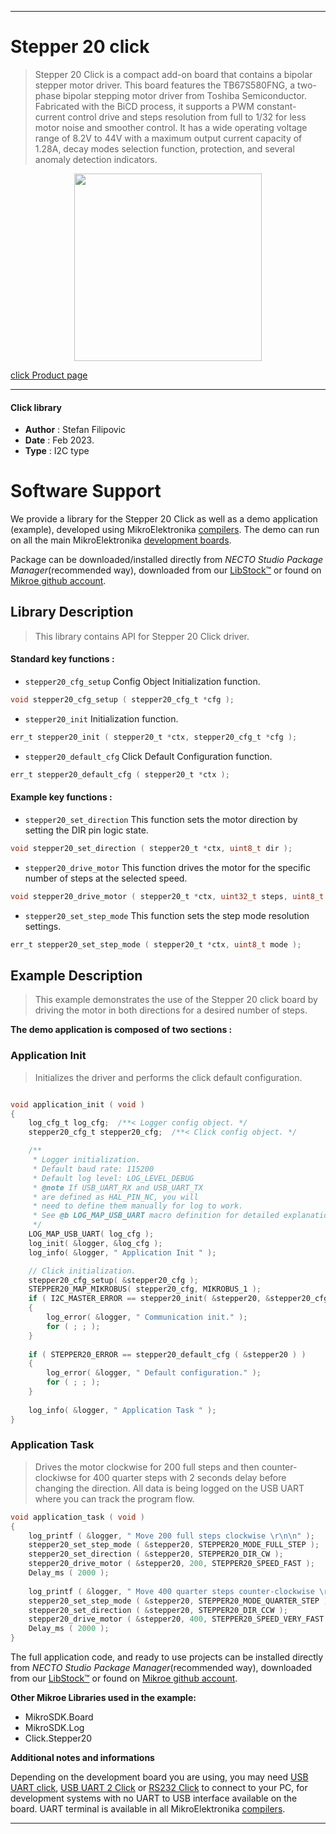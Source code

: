 
---
# Stepper 20 click

> Stepper 20 Click is a compact add-on board that contains a bipolar stepper motor driver. This board features the TB67S580FNG, a two-phase bipolar stepping motor driver from Toshiba Semiconductor. Fabricated with the BiCD process, it supports a PWM constant-current control drive and steps resolution from full to 1/32 for less motor noise and smoother control. It has a wide operating voltage range of 8.2V to 44V with a maximum output current capacity of 1.28A, decay modes selection function, protection, and several anomaly detection indicators.

<p align="center">
  <img src="https://download.mikroe.com/images/click_for_ide/stepper20_click.png" height=300px>
</p>

[click Product page](https://www.mikroe.com/stepper-20-click)

---


#### Click library

- **Author**        : Stefan Filipovic
- **Date**          : Feb 2023.
- **Type**          : I2C type


# Software Support

We provide a library for the Stepper 20 Click
as well as a demo application (example), developed using MikroElektronika
[compilers](https://www.mikroe.com/necto-studio).
The demo can run on all the main MikroElektronika [development boards](https://www.mikroe.com/development-boards).

Package can be downloaded/installed directly from *NECTO Studio Package Manager*(recommended way), downloaded from our [LibStock&trade;](https://libstock.mikroe.com) or found on [Mikroe github account](https://github.com/MikroElektronika/mikrosdk_click_v2/tree/master/clicks).

## Library Description

> This library contains API for Stepper 20 Click driver.

#### Standard key functions :

- `stepper20_cfg_setup` Config Object Initialization function.
```c
void stepper20_cfg_setup ( stepper20_cfg_t *cfg );
```

- `stepper20_init` Initialization function.
```c
err_t stepper20_init ( stepper20_t *ctx, stepper20_cfg_t *cfg );
```

- `stepper20_default_cfg` Click Default Configuration function.
```c
err_t stepper20_default_cfg ( stepper20_t *ctx );
```

#### Example key functions :

- `stepper20_set_direction` This function sets the motor direction by setting the DIR pin logic state.
```c
void stepper20_set_direction ( stepper20_t *ctx, uint8_t dir );
```

- `stepper20_drive_motor` This function drives the motor for the specific number of steps at the selected speed.
```c
void stepper20_drive_motor ( stepper20_t *ctx, uint32_t steps, uint8_t speed );
```

- `stepper20_set_step_mode` This function sets the step mode resolution settings.
```c
err_t stepper20_set_step_mode ( stepper20_t *ctx, uint8_t mode );
```

## Example Description

> This example demonstrates the use of the Stepper 20 click board by driving the motor in both directions for a desired number of steps.

**The demo application is composed of two sections :**

### Application Init

> Initializes the driver and performs the click default configuration.

```c

void application_init ( void )
{
    log_cfg_t log_cfg;  /**< Logger config object. */
    stepper20_cfg_t stepper20_cfg;  /**< Click config object. */

    /** 
     * Logger initialization.
     * Default baud rate: 115200
     * Default log level: LOG_LEVEL_DEBUG
     * @note If USB_UART_RX and USB_UART_TX 
     * are defined as HAL_PIN_NC, you will 
     * need to define them manually for log to work. 
     * See @b LOG_MAP_USB_UART macro definition for detailed explanation.
     */
    LOG_MAP_USB_UART( log_cfg );
    log_init( &logger, &log_cfg );
    log_info( &logger, " Application Init " );

    // Click initialization.
    stepper20_cfg_setup( &stepper20_cfg );
    STEPPER20_MAP_MIKROBUS( stepper20_cfg, MIKROBUS_1 );
    if ( I2C_MASTER_ERROR == stepper20_init( &stepper20, &stepper20_cfg ) ) 
    {
        log_error( &logger, " Communication init." );
        for ( ; ; );
    }
    
    if ( STEPPER20_ERROR == stepper20_default_cfg ( &stepper20 ) )
    {
        log_error( &logger, " Default configuration." );
        for ( ; ; );
    }
    
    log_info( &logger, " Application Task " );
}

```

### Application Task

> Drives the motor clockwise for 200 full steps and then counter-clockiwse for 400 quarter
steps with 2 seconds delay before changing the direction. All data is being logged on
the USB UART where you can track the program flow.

```c
void application_task ( void )
{
    log_printf ( &logger, " Move 200 full steps clockwise \r\n\n" );
    stepper20_set_step_mode ( &stepper20, STEPPER20_MODE_FULL_STEP );
    stepper20_set_direction ( &stepper20, STEPPER20_DIR_CW );
    stepper20_drive_motor ( &stepper20, 200, STEPPER20_SPEED_FAST );
    Delay_ms ( 2000 );
    
    log_printf ( &logger, " Move 400 quarter steps counter-clockwise \r\n\n" );
    stepper20_set_step_mode ( &stepper20, STEPPER20_MODE_QUARTER_STEP );
    stepper20_set_direction ( &stepper20, STEPPER20_DIR_CCW );
    stepper20_drive_motor ( &stepper20, 400, STEPPER20_SPEED_VERY_FAST );
    Delay_ms ( 2000 );
}
```

The full application code, and ready to use projects can be installed directly from *NECTO Studio Package Manager*(recommended way), downloaded from our [LibStock&trade;](https://libstock.mikroe.com) or found on [Mikroe github account](https://github.com/MikroElektronika/mikrosdk_click_v2/tree/master/clicks).

**Other Mikroe Libraries used in the example:**

- MikroSDK.Board
- MikroSDK.Log
- Click.Stepper20

**Additional notes and informations**

Depending on the development board you are using, you may need
[USB UART click](https://www.mikroe.com/usb-uart-click),
[USB UART 2 Click](https://www.mikroe.com/usb-uart-2-click) or
[RS232 Click](https://www.mikroe.com/rs232-click) to connect to your PC, for
development systems with no UART to USB interface available on the board. UART
terminal is available in all MikroElektronika
[compilers](https://shop.mikroe.com/compilers).

---
